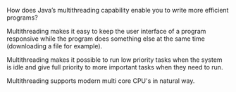 How does Java’s multithreading capability enable you to write more efficient programs?

Multithreading makes it easy to keep  the user interface of a program responsive while the program does something else at the same time (downloading a file for example).

Multithreading makes it possible to run low priority tasks when the system is idle and give full priority to more important tasks when they need to run.

Multithreading supports modern multi core CPU's in natural way.
